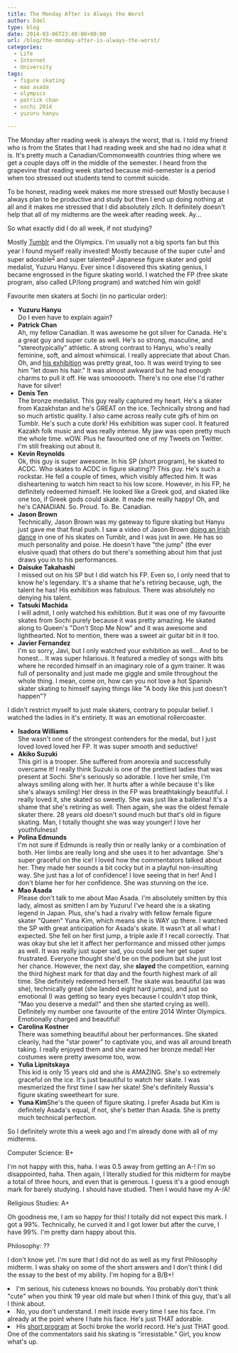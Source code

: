 ```yaml
---
title: The Monday After is Always the Worst
author: Edel
type: blog
date: 2014-03-06T23:49:08+00:00
url: /blog/the-monday-after-is-always-the-worst/
categories:
  - Life
  - Internet
  - University
tags:
  - figure skating
  - mao asada
  - olympics
  - patrick chan
  - sochi 2014
  - yuzuru hanyu

---
```

The Monday after reading week is always the worst, that is. I told my friend who is from the States that I had reading week and she had no idea what it is. It's pretty much a Canadian/Commonwealth countries thing where we get a couple days off in the middle of the semester. I heard from the grapevine that reading week started because mid-semester is a period when too stressed out students tend to commit suicide.

To be honest, reading week makes me more stressed out! Mostly because I always plan to be productive and study but then I end up doing nothing at all and it makes me stressed that I did absolutely zilch. It definitely doesn't help that all of my midterms are the week after reading week. Ay...

So what exactly did I do all week, if not studying?

Mostly [Tumblr][1] and the Olympics. I'm usually not a big sports fan but this year I found myself really invested! Mostly because of the super cute<sup class="footnote"><a href="#foot_ajs-fn-id_1-593" id="back_ajs-fn-id_1-593">1</a></sup> and super adorable<sup class="footnote"><a href="#foot_ajs-fn-id_2-593" id="back_ajs-fn-id_2-593">2</a></sup> and super talented<sup class="footnote"><a href="#foot_ajs-fn-id_3-593" id="back_ajs-fn-id_3-593">3</a></sup> Japanese figure skater and gold medalist, Yuzuru Hanyu. Ever since I disovered this skating genius, I became engrossed in the figure skating world. I watched the FP (free skate program, also called LP/long program) and watched him win gold!

Favourite men skaters at Sochi (in no particular order):

  * **Yuzuru Hanyu**  
    Do I even have to explain again?
  * **Patrick Chan**  
    Ah, my fellow Canadian. It was awesome he got silver for Canada. He's a great guy and super cute as well. He's so strong, masculine, and "stereotypically" athletic. A strong contrast to Hanyu, who's really feminine, soft, and almost whimsical. I really appreciate that about Chan. Oh, and [his exhibition][2] was pretty great, too. It was weird trying to see him "let down his hair." It was almost awkward but he had enough charms to pull it off. He was smoooooth. There's no one else I'd rather have for silver!
  * **Denis Ten**  
    The bronze medalist. This guy really captured my heart. He's a skater from Kazakhstan and he's GREAT on the ice. Technically strong and had so much artistic quality. I also came across really cute gifs of him on Tumblr. He's such a cute dork! His exhibition was super cool. It featured Kazakh folk music and was really intense. My jaw was open pretty much the whole time. wOW. Plus he favourited one of my Tweets on Twitter. I'm still freaking out about it.
  * **Kevin Reynolds**  
    Ok, this guy is super awesome. In his SP (short program), he skated to ACDC. Who skates to ACDC in figure skating?? This guy. He's such a rockstar. He fell a couple of times, which visibly affected him. It was disheartening to watch him react to his low score. However, in his FP, he definitely redeemed himself. He looked like a Greek god, and skated like one too, if Greek gods could skate. It made me really happy! Oh, and he's CANADIAN. So. Proud. To. Be. Canadian.
  * **Jason Brown**  
    Technically, Jason Brown was my gateway to figure skating but Hanyu just gave me that final push. I saw a video of Jason Brown [doing an Irish dance][3] in one of his skates on Tumblr, and I was just in awe. He has so much personality and poise. He doesn't have "the jump" (the ever elusive quad) that others do but there's something about him that just draws you in to his performances.
  * **Daisuke Takahashi**  
    I missed out on his SP but I did watch his FP. Even so, I only need that to know he's legendary. It's a shame that he's retiring because, ugh, the talent he has! His exhibition was fabulous. There was absolutely no denying his talent.
  * **Tatsuki Machida**  
    I will admit, I only watched his exhibtion. But it was one of my favourite skates from Sochi purely because it was pretty amazing. He skated along to Queen's "Don't Stop Me Now" and it was awesome and lighthearted. Not to mention, there was a sweet air guitar bit in it too.
  * **Javier Fernandez**  
    I'm so sorry, Javi, but I only watched your exhibition as well... And to be honest... It was super hilarious. It featured a medley of songs with bits where he recorded himself in an imaginary role of a gym trainer. It was full of personality and just made me giggle and smile throughout the whole thing. I mean, come on, how can you not love a hot Spanish skater skating to himself saying things like "A body like this just doesn't happen"?

I didn't restrict myself to just male skaters, contrary to popular belief. I watched the ladies in it's entiriety. It was an emotional rollercoaster.

  * **Isadora Williams**  
    She wasn't one of the strongest contenders for the medal, but I just loved loved loved her FP. It was super smooth and seductive!
  * **Akiko Suzuki**  
    This girl is a trooper. She suffered from anorexia and successfully overcame it! I really think Suzuki is one of the prettiest ladies that was present at Sochi. She's seriously so adorable. I love her smile, I'm always smiling along with her. It hurts after a while because it's like she's always smiling! Her dress in the FP was breathtakingly beautiful. I really loved it, she skated so sweetly. She was just like a ballerina! It's a shame that she's retiring as well. Then again, she was the oldest female skater there. 28 years old doesn't sound much but that's old in figure skating. Man, I totally thought she was way younger! I love her youthfulness!
  * **Polina Edmunds**  
    I'm not sure if Edmunds is really thin or really lanky or a combination of both. Her limbs are really long and she uses it to her advantage. She's super graceful on the ice! I loved how the commentators talked about her. They made her sounds a bit cocky but in a playful non-insulting way. She just has a lot of confidence! I love seeing that in her! And I don't blame her for her confidence. She was stunning on the ice.
  * **Mao Asada**  
    Please don't talk to me about Mao Asada. I'm absolutely smitten by this lady, almost as smitten I am by Yuzuru! I've heard she is a skating legend in Japan. Plus, she's had a rivalry with fellow female figure skater "Queen" Yuna Kim, which means she is WAY up there. I watched the SP with great anticipation for Asada's skate. It wasn't at all what I expected. She fell on her first jump, a triple axle if I recall correctly. That was okay but she let it affect her performance and missed other jumps as well. It was really just super sad, you could see her get super frustrated. Everyone thought she'd be on the podium but she just lost her chance. However, the next day, she **slayed** the competition, earning the third highest mark for that day and the fourth highest mark of all time. She definitely redeemed herself. The skate was beautiful (as was she), technically great (she landed eight hard jumps), and just so emotional (I was getting so teary eyes because I couldn't stop think, "Mao you deserve a medal!" and then she started crying as well). Definitely my number one favourite of the entire 2014 Winter Olympics. Emotionally charged and beautiful!
  * **Carolina Kostner**  
    There was something beautiful about her performances. She skated cleanly, had the "star power" to captivate you, and was all around breath taking. I really enjoyed them and she earned her bronze medal! Her costumes were pretty awesome too, wow.
  * **Yulia Lipnitskaya**  
    This kid is only 15 years old and she is AMAZING. She's so extremely graceful on the ice. It's just beautiful to watch her skate. I was mesmerized the first time I saw her skate! She's definitely Russia's figure skating sweetheart for sure.
  * **Yuna Kim**She's the queen of figure skating. I prefer Asada but Kim is definitely Asada's equal, if not, she's better than Asada. She is pretty much technical perfection.

So I definitely wrote this a week ago and I'm already done with all of my midterms.

Computer Science: B+
  
I'm not happy with this, haha. I was 0.5 away from getting an A-! I'm so disappointed, haha. Then again, I literally studied for this midterm for maybe a total of three hours, and even that is generous. I guess it's a good enough mark for barely studying. I should have studied. Then I would have my A-/A!

Religious Studies: A+
  
Oh goodness me, I am so happy for this! I totally did not expect this mark. I got a 99%. Technically, he curved it and I got lower but after the curve, I have 99%. I'm pretty darn happy about this.

Philosophy: ??
  
I don't know yet. I'm sure that I did not do as well as my first Philosophy midterm. I was shaky on some of the short answers and I don't think I did the essay to the best of my ability. I'm hoping for a B/B+!


  <li>
    <a id="foot_ajs-fn-id_1-593"></a>I'm serious, his cuteness knows no bounds. You probably don't think "cute" when you think 19 year old male but when I think of this guy, that's all I think about.&nbsp;&nbsp;<a class="ajs-back-link" href="#back_ajs-fn-id_1-593"></a>
  </li>
  <li>
    <a id="foot_ajs-fn-id_2-593"></a>No, you don't understand. I melt inside every time I see his face. I'm already at the point where I hate his face. He's just THAT adorable.&nbsp;&nbsp;<a class="ajs-back-link" href="#back_ajs-fn-id_2-593"></a>
  </li>
  <li>
    <a id="foot_ajs-fn-id_3-593"></a>His <a href="http://www.youtube.com/watch?v=mzv9T7zQIGw">short program</a> at Sochi broke the world record. He's just THAT good. One of the commentators said his skating is "irresistable." Girl, you know what's up.&nbsp;&nbsp;<a class="ajs-back-link" href="#back_ajs-fn-id_3-593"></a>
  </li>


<div id="ajs-fn-id_1-593" style="display:none;margin:0;" class="ajs-footnote-popup">
  <div>
    I'm serious, his cuteness knows no bounds. You probably don't think "cute" when you think 19 year old male but when I think of this guy, that's all I think about.
  </div>
</div>

<div id="ajs-fn-id_2-593" style="display:none;margin:0;" class="ajs-footnote-popup">
  <div>
    No, you don't understand. I melt inside every time I see his face. I'm already at the point where I hate his face. He's just THAT adorable.
  </div>
</div>

<div id="ajs-fn-id_3-593" style="display:none;margin:0;" class="ajs-footnote-popup">
  <div>
    His <a href="http://www.youtube.com/watch?v=mzv9T7zQIGw">short program</a> at Sochi broke the world record. He's just THAT good. One of the commentators said his skating is "irresistable." Girl, you know what's up.
  </div>
</div>

 [1]: http://mazohystic.tumblr.com
 [2]: http://www.youtube.com/watch?v=eSPbjVsv1ug
 [3]: http://www.youtube.com/watch?v=wzlcVKFVWVI